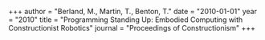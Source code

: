 +++
author = "Berland, M., Martin, T., Benton, T."
date = "2010-01-01"
year = "2010"
title = "Programming Standing Up: Embodied Computing with Constructionist Robotics"
journal = "Proceedings of Constructionism"
+++